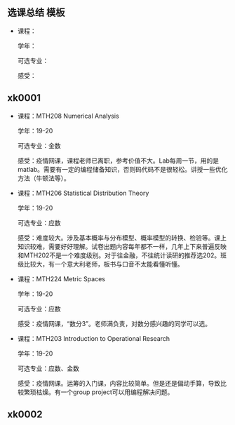 ## 选课总结  模板

- 课程：

  学年：

  可选专业：

  感受：

## xk0001

- 课程：MTH208     Numerical  Analysis   

  学年：19-20

  可选专业：金数

  感受：疫情网课，课程老师已离职，参考价值不大。Lab每周一节，用的是matlab。需要有一定的编程储备知识，否则码代码不是很轻松。讲授一些优化方法（牛顿法等）。

- 课程：MTH206     Statistical  Distribution Theory  

  学年：19-20

  可选专业：应数

  感受：难度较大。涉及基本概率与分布模型、概率模型的转换、检验等。课上知识较难，需要好好理解。试卷出题内容每年都不一样，几年上下来普遍反映和MTH202不是一个难度级别。对于往金融，不往统计读研的推荐选202。班级比较大，有一个意大利老师，板书与口音不太能看懂听懂。

- 课程：MTH224     Metric  Spaces  

  学年：19-20

  可选专业：应数

  感受：疫情网课，“数分3”。老师满负责，对数分感兴趣的同学可以选。

- 课程：MTH203     Introduction  to Operational Research  

  学年：19-20

  可选专业：应数、金数

  感受：疫情网课。运筹的入门课，内容比较简单。但是还是偏动手算，导致比较繁琐枯燥。有一个group  project可以用编程解决问题。

## xk0002

